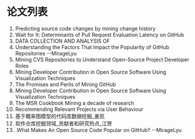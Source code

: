 # 论文列表

1. Predicting source code changes by mining change history   
2. Wait for It: Determinants of Pull Request Evaluation Latency on GitHub
3. DATA COLLECTION AND ANALYSIS OF
4. Understanding the Factors That Impact the Popularity of GitHub Repositories  --MirageLyu
5. Mining CVS Repositories to Understand Open-Source Project Developer Roles
6. Mining Developer Contribution in Open Source Software Using Visualization Techniques 
7. The Promises and Perils of Mining GitHub
8. Mining Developer Contribution in Open Source Software Using Visualization Techniques 
9. The MSR Cookbook Mining a decade of research 
10. Recommending Relevant Projects via User Behaviour
11. 基于概率图模型的代码库数据挖掘_姜凯
12. 软件仓库挖掘领域_贡献者和研究热点_江贺
13. .What Makes An Open Source Code Popular on GitHub?  --MirageLyu

